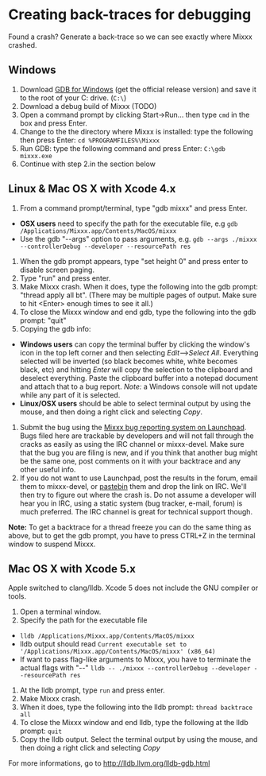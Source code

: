 # Creating back-traces for debugging

Found a crash? Generate a back-trace so we can see exactly where Mixxx
crashed.

## Windows

1.  Download [GDB for
    Windows](http://www.equation.com/servlet/equation.cmd?fa=gdb) (get
    the official release version) and save it to the root of your C:
    drive. (`C:\`)
2.  Download a debug build of Mixxx (TODO)
3.  Open a command prompt by clicking Start-\>Run... then type `cmd` in
    the box and press Enter.
4.  Change to the the directory where Mixxx is installed: type the
    following then press Enter: `cd %PROGRAMFILES%\Mixxx`
5.  Run GDB: type the following command and press Enter: `C:\gdb
    mixxx.exe`
6.  Continue with step 2.in the section below 

## Linux & Mac OS X with Xcode 4.x

1.  From a command prompt/terminal, type "gdb mixxx" and press Enter.

<!-- end list -->

  - **OSX users** need to specify the path for the executable file, e.g
    `gdb /Applications/Mixxx.app/Contents/MacOS/mixxx`
  - Use the gdb "--args" option to pass arguments, e.g. `gdb --args
    ./mixxx --controllerDebug --developer --resourcePath res`

<!-- end list -->

1.  When the gdb prompt appears, type "set height 0" and press enter to
    disable screen paging.
2.  Type "run" and press enter.
3.  Make Mixxx crash. When it does, type the following into the gdb
    prompt: "thread apply all bt". (There may be multiple pages of
    output. Make sure to hit \<Enter\> enough times to see it all.)
4.  To close the Mixxx window and end gdb, type the following into the
    gdb prompt: "quit"
5.  Copying the gdb info:

<!-- end list -->

  - **Windows users** can copy the terminal buffer by clicking the
    window's icon in the top left corner and then selecting
    *Edit*--\>*Select All*. Everything selected will be inverted (so
    black becomes white, white becomes black, etc) and hitting *Enter*
    will copy the selection to the clipboard and deselect everything.
    Paste the clipboard buffer into a notepad document and attach that
    to a bug report. *Note:* a Windows console will not update while any
    part of it is selected.
  - **Linux/OSX users** should be able to select terminal output by
    using the mouse, and then doing a right click and selecting *Copy*.

<!-- end list -->

1.  Submit the bug using the [Mixxx bug reporting system on
    Launchpad](https://launchpad.net/mixxx). Bugs filed here are
    trackable by developers and will not fall through the cracks as
    easily as using the IRC channel or mixxx-devel. Make sure that the
    bug you are filing is new, and if you think that another bug might
    be the same one, post comments on it with your backtrace and any
    other useful info.
2.  If you do not want to use Launchpad, post the results in the forum,
    email them to mixxx-devel, or [pastebin](http://www.pastebin.ca)
    them and drop the link on IRC. We'll then try to figure out where
    the crash is. Do not assume a developer will hear you in IRC, using
    a static system (bug tracker, e-mail, forum) is much preferred. The
    IRC channel is great for technical support though.

**Note:** To get a backtrace for a thread freeze you can do the same
thing as above, but to get the gdb prompt, you have to press CTRL+Z in
the terminal window to suspend Mixxx.

## Mac OS X with Xcode 5.x

Apple switched to clang/lldb. Xcode 5 does not include the GNU compiler
or tools.

1.  Open a terminal window.
2.  Specify the path for the executable file

<!-- end list -->

  - `lldb /Applications/Mixxx.app/Contents/MacOS/mixxx`
  - lldb output should read `Current executable set to
    '/Applications/Mixxx.app/Contents/MacOS/mixxx' (x86_64)`
  - If want to pass flag-like arguments to Mixxx, you have to terminate
    the actual flags with "--" `lldb -- ./mixxx --controllerDebug
    --developer --resourcePath res`

<!-- end list -->

1.  At the lldb prompt, type `run` and press enter.
2.  Make Mixxx crash.
3.  When it does, type the following into the lldb prompt: `thread
    backtrace all`
4.  To close the Mixxx window and end lldb, type the following at the
    lldb prompt: `quit`
5.  Copy the lldb output. Select the terminal output by using the mouse,
    and then doing a right click and selecting *Copy*

For more informations, go to <http://lldb.llvm.org/lldb-gdb.html>
